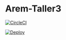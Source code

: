 # Arem-Taller3

[![CircleCI](https://circleci.com/gh/fernando-b15/Arem-Taller3.svg?style=svg&circle-token=6dbdf7146391b3d5921881925c34523e20092bef)](https://app.circleci.com/pipelines/github/fernando-b15/Arem-Taller3/1/workflows/afeafaa5-537b-4c3d-a117-cc2ae1505cf1)

[![Deploy](https://www.herokucdn.com/deploy/button.svg)](https://arem-taller3.herokuapp.com/)

